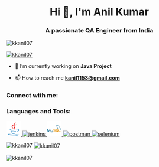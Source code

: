 <h1 align="center">Hi 👋, I'm Anil Kumar</h1>
<h3 align="center">A passionate QA Engineer from India</h3>

<p align="left"> <img src="https://komarev.com/ghpvc/?username=kkanil07&label=Profile%20views&color=0e75b6&style=flat" alt="kkanil07" /> </p>

<p align="left"> <a href="https://github.com/ryo-ma/github-profile-trophy"><img src="https://github-profile-trophy.vercel.app/?username=kkanil07" alt="kkanil07" /></a> </p>

- 🔭 I’m currently working on **Java Project**

- 📫 How to reach me **kanil1153@gmail.com**

<h3 align="left">Connect with me:</h3>
<p align="left">
</p>

<h3 align="left">Languages and Tools:</h3>
<p align="left"> <a href="https://www.java.com" target="_blank" rel="noreferrer"> <img src="https://raw.githubusercontent.com/devicons/devicon/master/icons/java/java-original.svg" alt="java" width="40" height="40"/> </a> <a href="https://www.jenkins.io" target="_blank" rel="noreferrer"> <img src="https://www.vectorlogo.zone/logos/jenkins/jenkins-icon.svg" alt="jenkins" width="40" height="40"/> </a> <a href="https://www.mysql.com/" target="_blank" rel="noreferrer"> <img src="https://raw.githubusercontent.com/devicons/devicon/master/icons/mysql/mysql-original-wordmark.svg" alt="mysql" width="40" height="40"/> </a> <a href="https://postman.com" target="_blank" rel="noreferrer"> <img src="https://www.vectorlogo.zone/logos/getpostman/getpostman-icon.svg" alt="postman" width="40" height="40"/> </a> <a href="https://www.selenium.dev" target="_blank" rel="noreferrer"> <img src="https://raw.githubusercontent.com/detain/svg-logos/780f25886640cef088af994181646db2f6b1a3f8/svg/selenium-logo.svg" alt="selenium" width="40" height="40"/> </a> </p>

<p><img align="left" src="https://github-readme-stats.vercel.app/api/top-langs?username=kkanil07&show_icons=true&locale=en&layout=compact" alt="kkanil07" /></p>

<p>&nbsp;<img align="center" src="https://github-readme-stats.vercel.app/api?username=kkanil07&show_icons=true&locale=en" alt="kkanil07" /></p>

<p><img align="center" src="https://github-readme-streak-stats.herokuapp.com/?user=kkanil07&" alt="kkanil07" /></p>
